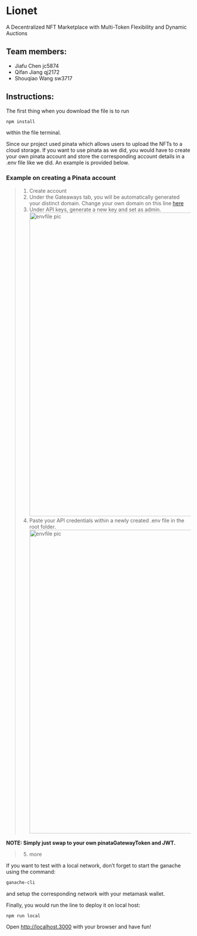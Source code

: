 # Lionet
A Decentralized NFT Marketplace with Multi-Token Flexibility and Dynamic Auctions

## Team members:
- Jiafu Chen jc5874
- Qifan Jiang qj2172
- Shouqiao Wang sw3717

## Instructions:
The first thing when you download the file is to run 
```bash
npm install
```
within the file terminal.

Since our project used pinata which allows users to upload the NFTs to a cloud storage. If you want to use pinata as we did, you would have to create your own pinata account and store the corresponding account details in a .env file like we did. An example is provided below. 

### Example on creating a Pinata account
> 1. Create account
> 2. Under the Gateaways tab, you will be automatically generated your distinct domain. Change your own domain on this line [here](https://github.com/QifanJiang/Lionet/blob/5b22ead73fbd33c36d118b9db10a13a31ca12531/pages/create-nft.js#L54)
> 3. Under API keys, generate a new key and set as admin.<img width="829" alt="envfile pic " src="https://github.com/willeff1122/random-pic/blob/main/Screenshot%202023-12-18%20at%206.05.52%20PM.png">
> 4. Paste your API credentials within a newly created .env file in the root folder.<img width="829" alt="envfile pic " src="https://user-images.githubusercontent.com/30332629/236955423-0e201a56-ed2c-484e-8373-138331e3cff8.png">

  **NOTE: Simply just swap to your own pinataGatewayToken and JWT.**
> 5. more




If you want to test with a local network, don’t forget to start the ganache using the command:
```bash
ganache-cli
```
and setup the corresponding network with your metamask wallet.

Finally, you would run the line to deploy it on local host:
```bash
npm run local
```
Open http://localhost.3000 with your browser and have fun!








